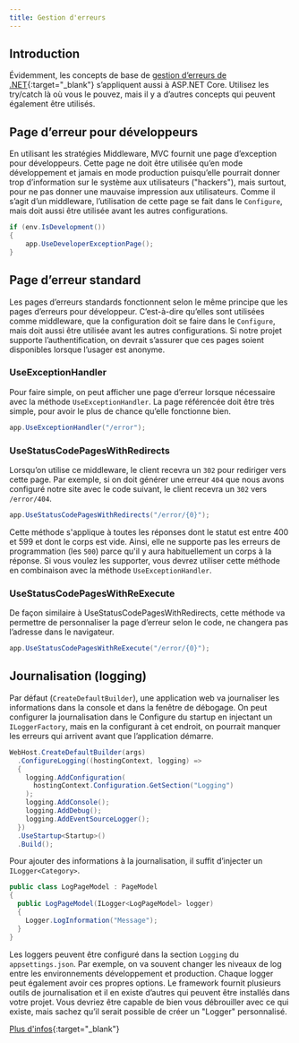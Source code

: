 ```yaml
---
title: Gestion d'erreurs
---
```


## Introduction
Évidemment, les concepts de base de [gestion d’erreurs de .NET](https://docs.microsoft.com/en-us/aspnet/core/fundamentals/error-handling){:target="_blank"} s’appliquent aussi à ASP.NET Core. Utilisez les try/catch là où vous le pouvez, mais il y a d’autres concepts qui peuvent également être utilisés.


## Page d’erreur pour développeurs
En utilisant les stratégies Middleware, MVC fournit une page d’exception pour développeurs.
Cette page ne doit être utilisée qu’en mode développement et jamais en mode production puisqu’elle pourrait donner trop d’information sur le système aux utilisateurs ("hackers"), mais surtout, pour ne pas donner une mauvaise impression aux utilisateurs.
Comme il s’agit d’un middleware, l’utilisation de cette page se fait dans le `Configure`, mais doit aussi être utilisée avant les autres configurations.
```cs
if (env.IsDevelopment())
{
    app.UseDeveloperExceptionPage();
}
```

## Page d’erreur standard
Les pages d’erreurs standards fonctionnent selon le même principe que les pages d’erreurs pour développeur. C’est-à-dire qu’elles sont utilisées comme middleware, que la configuration doit se faire dans le `Configure`, mais doit aussi être utilisée avant les autres configurations. Si notre projet supporte l’authentification, on devrait s’assurer que ces pages soient disponibles lorsque l’usager est anonyme.

### UseExceptionHandler
Pour faire simple, on peut afficher une page d’erreur lorsque nécessaire avec la méthode `UseExceptionHandler`. La page référencée doit être très simple, pour avoir le plus de chance qu’elle fonctionne bien. 
```cs
app.UseExceptionHandler("/error");
```

### UseStatusCodePagesWithRedirects
Lorsqu’on utilise ce middleware, le client recevra un `302` pour rediriger vers cette page. Par exemple, si on doit générer une erreur `404` que nous avons configuré notre site avec le code suivant, le client recevra un `302` vers `/error/404`.
```cs
app.UseStatusCodePagesWithRedirects("/error/{0}");
```
Cette méthode s'applique à toutes les réponses dont le statut est entre 400 et 599 et dont le corps est vide. Ainsi, elle ne supporte pas les erreurs de programmation (les `500`) parce qu'il y aura habituellement un corps à la réponse. Si vous voulez les supporter, vous devrez utiliser cette méthode en combinaison avec la méthode `UseExceptionHandler`.

### UseStatusCodePagesWithReExecute
De façon similaire à UseStatusCodePagesWithRedirects, cette méthode va permettre de personnaliser la page d’erreur selon le code, ne changera pas l’adresse dans le navigateur.
```cs
app.UseStatusCodePagesWithReExecute("/error/{0}");
```

## Journalisation (logging)

Par défaut (`CreateDefaultBuilder`), une application web va journaliser les informations dans la console et dans la fenêtre de débogage. On peut configurer la journalisation dans le Configure du startup en injectant un `ILoggerFactory`, mais en la configurant à cet endroit, on pourrait manquer les erreurs qui arrivent avant que l’application démarre.
```cs
WebHost.CreateDefaultBuilder(args)
  .ConfigureLogging((hostingContext, logging) =>
  {
    logging.AddConfiguration(
      hostingContext.Configuration.GetSection("Logging")
    );
    logging.AddConsole();
    logging.AddDebug();
    logging.AddEventSourceLogger();
  })
  .UseStartup<Startup>()
  .Build();
```

Pour ajouter des informations à la journalisation, il suffit d’injecter un `ILogger<Category>`.
```cs
public class LogPageModel : PageModel
{
  public LogPageModel(ILogger<LogPageModel> logger)
  {
    Logger.LogInformation("Message");
  }
}
```
Les loggers peuvent être configuré dans la section `Logging` du `appsettings.json`. Par exemple, on va souvent changer les niveaux de log entre les environnements développement et production. Chaque logger peut également avoir ces propres options.
Le framework fournit plusieurs outils de journalisation et il en existe d’autres qui peuvent être installés dans votre projet. Vous devriez être capable de bien vous débrouiller avec ce qui existe, mais sachez qu’il serait possible de créer un "Logger" personnalisé.

[Plus d'infos](https://docs.microsoft.com/en-us/aspnet/core/fundamentals/logging/){:target="_blank"}

